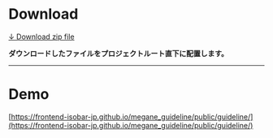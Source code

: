 # Download

[↓ Download zip file](https://github.com/frontend-isobar-jp/megane_guideline/blob/master/meagne_guideline.zip?raw=true)

**ダウンロードしたファイルをプロジェクトルート直下に配置します。**

----

# Demo

[https://frontend-isobar-jp.github.io/megane_guideline/public/guideline/](https://frontend-isobar-jp.github.io/megane_guideline/public/guideline/)
